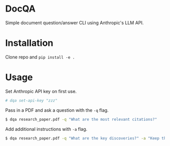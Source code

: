 # DocQA
Simple document question/answer CLI using Anthropic's LLM API.

# Installation

Clone repo and `pip install -e .`

# Usage

Set Anthropic API key on first use.
```bash
# dqa set-api-key "zzz"
```

Pass in a PDF and ask a question with the `-q` flag.
```bash
$ dqa research_paper.pdf -q "What are the most relevant citations?"
```

Add additional instructions with `-a` flag.
```bash
$ dqa research_paper.pdf -q "What are the key discoveries?" -a "Keep the summary succinct."
```
